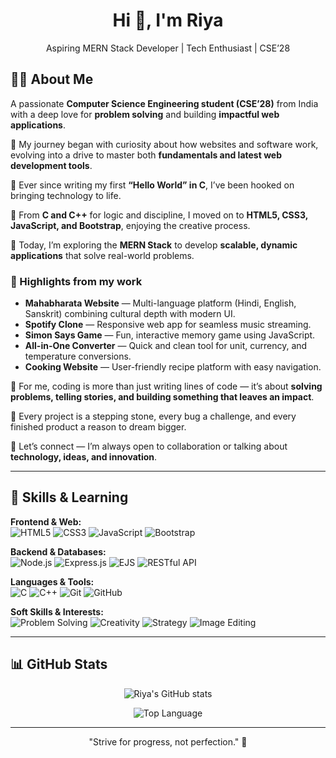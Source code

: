 <h1 align="center">Hi 👋, I'm Riya</h1> 
<p align="center">  
Aspiring MERN Stack Developer |  Tech Enthusiast | CSE’28  
</p> 
  
## 👩‍💻 About Me 

A passionate **Computer Science Engineering student (CSE’28)** from India with a deep love for **problem solving** and building **impactful web applications**.  

🔹 My journey began with curiosity about how websites and software work, evolving into a drive to master both **fundamentals and latest web development tools**.  

🔹 Ever since writing my first **“Hello World” in C**, I’ve been hooked on bringing technology to life.  

🔹 From **C and C++** for logic and discipline, I moved on to **HTML5, CSS3, JavaScript, and Bootstrap**, enjoying the creative process.  

🔹 Today, I’m exploring the **MERN Stack** to develop **scalable, dynamic applications** that solve real-world problems.  

### 🚀 Highlights from my work
- **Mahabharata Website** — Multi-language platform (Hindi, English, Sanskrit) combining cultural depth with modern UI.  
- **Spotify Clone** — Responsive web app for seamless music streaming.  
- **Simon Says Game** — Fun, interactive memory game using JavaScript.  
- **All-in-One Converter** — Quick and clean tool for unit, currency, and temperature conversions.  
- **Cooking Website** — User-friendly recipe platform with easy navigation.  

🔹 For me, coding is more than just writing lines of code — it’s about **solving problems, telling stories, and building something that leaves an impact**.  

🔹 Every project is a stepping stone, every bug a challenge, and every finished product a reason to dream bigger.  

🤝 Let’s connect — I’m always open to collaboration or talking about **technology, ideas, and innovation**.  

  

---

## 🌱 Skills & Learning

**Frontend & Web:**  
![HTML5](https://img.shields.io/badge/HTML5-E34F26?style=for-the-badge&logo=html5&logoColor=white) 
![CSS3](https://img.shields.io/badge/CSS3-1572B6?style=for-the-badge&logo=css3&logoColor=white) 
![JavaScript](https://img.shields.io/badge/JavaScript-F7DF1E?style=for-the-badge&logo=javascript&logoColor=black) 
![Bootstrap](https://img.shields.io/badge/Bootstrap-7952B3?style=for-the-badge&logo=bootstrap&logoColor=white) 

**Backend & Databases:**  
![Node.js](https://img.shields.io/badge/Node.js-339933?style=for-the-badge&logo=node.js&logoColor=white) 
![Express.js](https://img.shields.io/badge/Express.js-000000?style=for-the-badge&logo=express&logoColor=white) 
![EJS](https://img.shields.io/badge/EJS-000000?style=for-the-badge&logo=ejs&logoColor=white) 
![RESTful API](https://img.shields.io/badge/RESTful_API-FF6C37?style=for-the-badge) 

**Languages & Tools:**  
![C](https://img.shields.io/badge/C-00599C?style=for-the-badge&logo=c&logoColor=white) 
![C++](https://img.shields.io/badge/C++-00599C?style=for-the-badge&logo=c%2B%2B&logoColor=white) 
![Git](https://img.shields.io/badge/Git-F05032?style=for-the-badge&logo=git&logoColor=white) 
![GitHub](https://img.shields.io/badge/GitHub-181717?style=for-the-badge&logo=github&logoColor=white) 

**Soft Skills & Interests:**  
![Problem Solving](https://img.shields.io/badge/Problem_Solving-FF69B4?style=for-the-badge) 
![Creativity](https://img.shields.io/badge/Creativity-8A2BE2?style=for-the-badge) 
![Strategy](https://img.shields.io/badge/Strategy-20B2AA?style=for-the-badge) 
![Image Editing](https://img.shields.io/badge/Image_Editing-FFA500?style=for-the-badge)

---

## 📊 GitHub Stats
<p align="center">
  <img src="https://github-readme-stats.vercel.app/api?username=Riyajindal525&show_icons=true&theme=light" alt="Riya's GitHub stats">
</p>
<p align="center">
  <img src="https://github-readme-stats.vercel.app/api/top-langs/?username=Riyajindal525&layout=compact&theme=light" alt="Top Language ">
</p>

---

<p align="center">
  "Strive for progress, not perfection." 🚀
</p>
